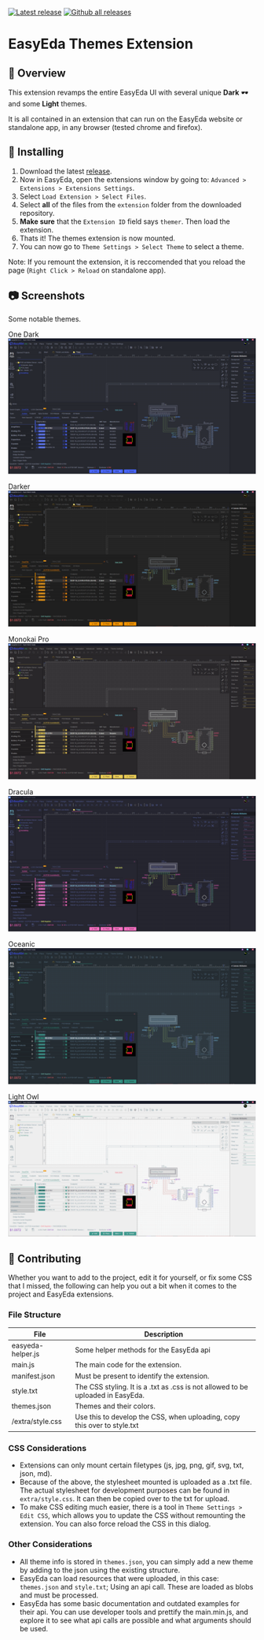 [![Latest release](https://badgen.net/github/release/FiercestT/EasyEdaThemes)](https://github.com/FiercestT/EasyEdaThemes/releases) [![Github all releases](https://img.shields.io/github/downloads/FiercestT/EasyEdaThemes/total.svg)](https://GitHub.com/FiercestT/EasyEdaThemes/releases/)

# EasyEda Themes Extension

## 📖 Overview

This extension revamps the entire EasyEda UI with several unique **Dark** 🕶️ and some **Light** themes.

It is all contained in an extension that can run on the EasyEda website or standalone app, in any browser (tested chrome and firefox).

## 💾 Installing 

1) Download the latest [release](https://github.com/FiercestT/EasyEdaThemes/releases/).
2) Now in EasyEda, open the extensions window by going to: `Advanced > Extensions > Extensions Settings`.
3) Select `Load Extension > Select Files`.
4) Select **all** of the files from the `extension` folder from the downloaded repository.
5) **Make sure** that the `Extension ID` field says `themer`. Then load the extension.
6) Thats it! The themes extension is now mounted.
7) You can now go to `Theme Settings > Select Theme` to select a theme.

Note: If you remount the extension, it is reccomended that you reload the page (`Right Click > Reload` on standalone app).

## 📷 Screenshots

Some notable themes.

One Dark
![](./img/OneDark.png)

Darker
![](./img/Darker.png)

Monokai Pro
![](./img/Monokai_Pro.png)

Dracula
![](./img/Dracula.png)

Oceanic
![](./img/Oceanic.png)

Light Owl
![](./img/Light_Owl.png)

## 🔨 Contributing

Whether you want to add to the project, edit it for yourself, or fix some CSS that I missed, the following can help you out a bit when it comes to the project and EasyEda extensions.

### File Structure

| File               | Description                                                                     |
|--------------------|---------------------------------------------------------------------------------|
| easyeda-helper.js  | Some helper methods for the EasyEda api                                         |
| main.js            | The main code for the extension.                                                |
| manifest.json      | Must be present to identify the extension.                                      |
| style.txt          | The CSS styling. It is a .txt as .css is not allowed to be uploaded in EasyEda. |
| themes.json        | Themes and their colors.                                                        |
| /extra/style.css   | Use this to develop the CSS, when uploading, copy this over to style.txt        |

### CSS Considerations

- Extensions can only mount certain filetypes (js, jpg, png, gif, svg, txt, json, md). 
- Because of the above, the stylesheet mounted is uploaded as a .txt file. The actual stylesheet for development purposes can be found in `extra/style.css`. It can then be copied over to the txt for upload.
- To make CSS editing much easier, there is a tool in `Theme Settings > Edit CSS`, which allows you to update the CSS without remounting the extension. You can also force reload the CSS in this dialog.

### Other Considerations

- All theme info is stored in `themes.json`, you can simply add a new theme by adding to the json using the existing structure.
- EasyEda can load resources that were uploaded, in this case: `themes.json` and `style.txt`; Using an api call. These are loaded as blobs and must be processed.
- EasyEda has some basic documentation and outdated examples for their api. You can use developer tools and prettify the main.min.js, and explore it to see what api calls are possible and what arguments should be used.
